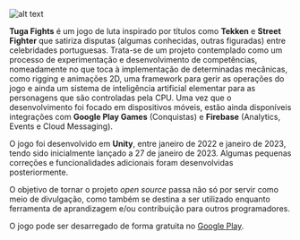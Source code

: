 ![alt text](https://github.com/gabaguiarp/Tuga-Fights/blob/main/Assets/_GAME/Art/Backgrounds/KeyArt.png "Tuga Fights")

**Tuga Fights** é um jogo de luta inspirado por títulos como <b>Tekken</b> e <b>Street Fighter</b> que satiriza disputas (algumas conhecidas, outras figuradas) entre celebridades portuguesas. Trata-se de um projeto contemplado como um processo de experimentação e desenvolvimento de competências, nomeadamente no que toca à implementação de determinadas mecânicas, como rigging e animações 2D, uma framework para gerir as operações do jogo e ainda um sistema de inteligência artificial elementar para as personagens que são controladas pela CPU. Uma vez que o desenvolvimento foi focado em dispositivos móveis, estão ainda disponíveis integrações com <b>Google Play Games</b> (Conquistas) e <b>Firebase</b> (Analytics, Events e Cloud Messaging).

O jogo foi desenvolvido em <b>Unity</b>, entre janeiro de 2022 e janeiro de 2023, tendo sido inicialmente lançado a 27 de janeiro de 2023. Algumas pequenas correções e funcionalidades adicionais foram desenvolvidas posteriormente.

O objetivo de tornar o projeto <i>open source</i> passa não só por servir como meio de divulgação, como também se destina a ser utilizado enquanto ferramenta de aprandizagem e/ou contribuição para outros programadores.

O jogo pode ser desarregado de forma gratuita no [Google Play](https://play.google.com/store/apps/details?id=com.playhousegames.tugafights).
